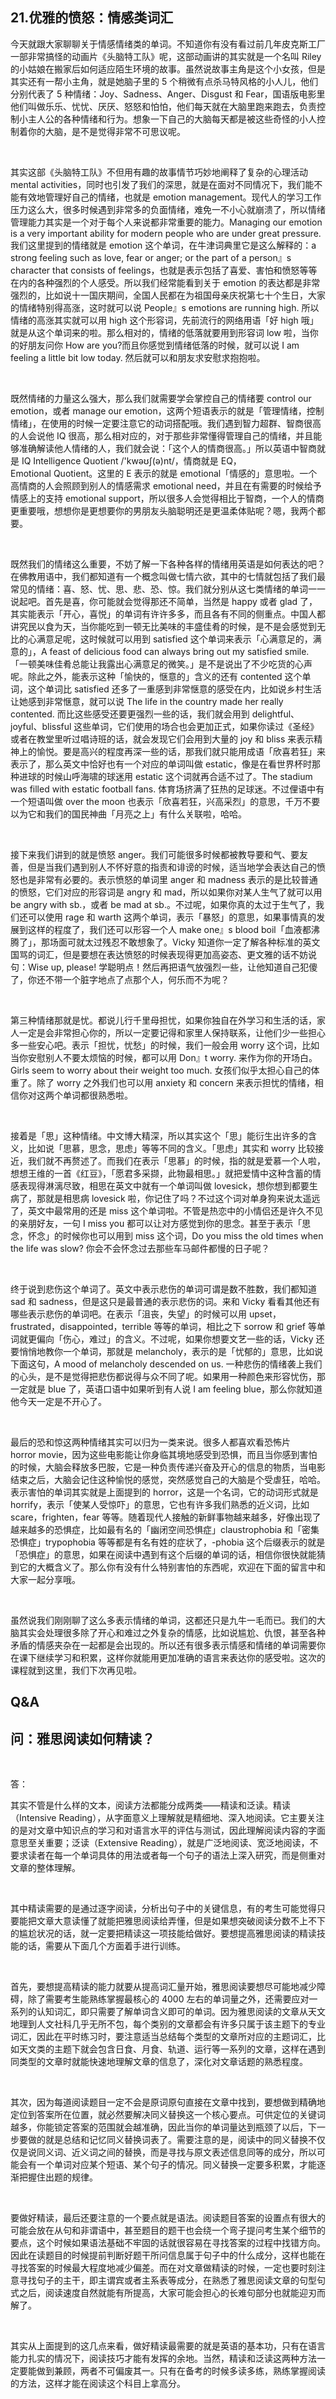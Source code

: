 ## 21.优雅的愤怒：情感类词汇
今天就跟大家聊聊关于情感情绪类的单词。不知道你有没有看过前几年皮克斯工厂一部非常搞怪的动画片《头脑特工队》呢，这部动画讲的其实就是一个名叫 Riley 的小姑娘在搬家后如何适应陌生环境的故事。虽然说故事主角是这个小女孩，但是其实还有一帮小主角，就是她脑子里的 5 个稍微有点杀马特风格的小人儿，他们分别代表了 5 种情绪：Joy、Sadness、Anger、Disgust 和 Fear，国语版电影里他们叫做乐乐、忧忧、厌厌、怒怒和怕怕，他们每天就在大脑里跑来跑去，负责控制小主人公的各种情绪和行为。想象一下自己的大脑每天都是被这些奇怪的小人控制着你的大脑，是不是觉得非常不可思议呢。


 


其实这部《头脑特工队》不但用有趣的故事情节巧妙地阐释了复杂的心理活动 mental activities，同时也引发了我们的深思，就是在面对不同情况下，我们能不能有效地管理好自己的情绪，也就是 emotion management。现代人的学习工作压力这么大，很多时候遇到非常多的负面情绪，难免一不小心就崩溃了，所以情绪管理能力其实是一个对于每个人来说都非常重要的能力。Managing our emotion is a very important ability for modern people who are under great pressure. 我们这里提到的情绪就是 emotion 这个单词，在牛津词典里它是这么解释的：a strong feeling such as love, fear or anger; or the part of a person』s character that consists of feelings，也就是表示包括了喜爱、害怕和愤怒等等在内的各种强烈的个人感受。所以我们经常能看到关于 emotion 的表达都是非常强烈的，比如说十一国庆期间，全国人民都在为祖国母亲庆祝第七十个生日，大家的情绪特别得高涨，这时就可以说 People』s emotions are running high. 所以情绪的高涨其实就可以用 high 这个形容词，先前流行的网络用语「好 high 哦」就是从这个单词来的啦。那么相对的，情绪的低落就要用到形容词 low 啦，当你的好朋友问你 How are you?而且你感觉到情绪低落的时候，就可以说 I am feeling a little bit low today. 然后就可以和朋友求安慰求抱抱啦。


 


既然情绪的力量这么强大，那么我们就需要学会掌控自己的情绪要 control our emotion，或者 manage our emotion，这两个短语表示的就是「管理情绪，控制情绪」，在使用的时候一定要注意它的动词搭配哦。我们遇到智力超群、智商很高的人会说他 IQ 很高，那么相对应的，对于那些非常懂得管理自己的情绪，并且能够准确解读他人情绪的人，我们就会说：「这个人的情商很高。」所以英语中智商就是 IQ Intelligence Quotient /'kwəʊʃ(ə)nt/，情商就是 EQ，Emotional Quotient。这里的 E 表示的就是 emotional「情感的」意思啦。一个高情商的人会照顾到别人的情感需求 emotional need，并且在有需要的时候给予情感上的支持 emotional support，所以很多人会觉得相比于智商，一个人的情商更重要哦，想想你是更想要你的男朋友头脑聪明还是更温柔体贴呢？嗯，我两个都要。


 


既然我们的情绪这么重要，不妨了解一下各种各样的情绪用英语是如何表达的吧？在佛教用语中，我们都知道有一个概念叫做七情六欲，其中的七情就包括了我们最常见的情绪：喜、怒、忧、思、悲、恐、惊。我们就分别从这七类情绪的单词一一说起吧。首先是喜，你可能就会觉得那还不简单，当然是 happy 或者 glad 了，其实能表示「开心，喜悦」的单词有许许多多，而且各有不同的侧重点。中国人都讲究民以食为天，当你能吃到一顿无比美味的丰盛佳肴的时候，是不是会感觉到无比的心满意足呢，这时候就可以用到 satisfied 这个单词来表示「心满意足的，满意的」，A feast of delicious food can always bring out my satisfied smile. 「一顿美味佳肴总能让我露出心满意足的微笑。」是不是说出了不少吃货的心声呢。除此之外，能表示这种「愉快的，惬意的」含义的还有 contented 这个单词，这个单词比 satisfied 还多了一重感到非常惬意的感受在内，比如说乡村生活让她感到非常惬意，就可以说 The life in the country made her really contented. 而比这些感受还要更强烈一些的话，我们就会用到 delightful、joyful、blissful 这些单词，它们使用的场合也会更加正式，如果你读过《圣经》或者在教堂里听过唱诗班的话，就会发现它们会用到大量的 joy 和 bliss 来表示精神上的愉悦。要是高兴的程度再深一些的话，那我们就只能用成语「欣喜若狂」来表示了，那么英文中恰好也有一个对应的单词叫做 estatic，像是在看世界杯时那种进球的时候山呼海啸的球迷用 estatic 这个词就再合适不过了。The stadium was filled with estatic football fans. 体育场挤满了狂热的足球迷。不过俚语中有一个短语叫做 over the moon 也表示「欣喜若狂，兴高采烈」的意思，千万不要以为它和我们的国民神曲「月亮之上」有什么关联啦，哈哈。


 


接下来我们讲到的就是愤怒 anger。我们可能很多时候都被教导要和气、要友善，但是当我们遇到别人不怀好意的指责和诽谤的时候，适当地学会表达自己的愤怒也是非常有必要的。表示愤怒的单词里 anger 和 madness 表示的是比较普通的愤怒，它们对应的形容词是 angry 和 mad，所以如果你对某人生气了就可以用 be angry with sb.，或者 be mad at sb.。不过呢，如果你真的太过于生气了，我们还可以使用 rage 和 warth 这两个单词，表示「暴怒」的意思，如果事情真的发展到这样的程度了，我们还可以形容一个人 make one』s blood boil「血液都沸腾了」，那场面可就太过残忍不敢想象了。Vicky 知道你一定了解各种标准的英文国骂的词汇，但是要想在表达愤怒的时候表现得更加高姿态、更文雅的话不妨说句：Wise up, please! 学聪明点！然后再把语气放强烈一些，让他知道自己犯傻了，你还不带一个脏字地点了点那个人，何乐而不为呢？


 


第三种情绪那就是忧。都说儿行千里母担忧，如果你独自在外学习和生活的话，家人一定是会非常担心你的，所以一定要记得和家里人保持联系，让他们少一些担心多一些安心吧。表示「担忧，忧愁」的时候，我们一般会用 worry 这个词，比如当你安慰别人不要太烦恼的时候，都可以用 Don』t worry. 来作为你的开场白。Girls seem to worry about their weight too much. 女孩们似乎太担心自己的体重了。除了 worry 之外我们也可以用 anxiety 和 concern 来表示担忧的情绪，相信你对这两个单词都很熟悉啦。


 


接着是「思」这种情绪。中文博大精深，所以其实这个「思」能衍生出许多的含义，比如说「思慕，思念，思虑」等等不同的含义。「思虑」其实和 worry 比较接近，我们就不再赘述了。而我们在表示「思慕」的时候，指的就是爱慕一个人啦，想想王维的一首《红豆》，「愿君多采撷，此物最相思。」就把爱情中这种含蓄的情感表现得淋漓尽致，相思在英文中就有一个单词叫做 lovesick，想你想到都要生病了，那就是相思病 lovesick 啦，你记住了吗？不过这个词对单身狗来说太遥远了，英文中最常用的还是 miss 这个单词啦。不管是热恋中的小情侣还是许久不见的亲朋好友，一句 I miss you 都可以让对方感觉到你的思念。甚至于表示「思念，怀念」的时候你也可以用到 miss 这个词，Do you miss the old times when the life was slow? 你会不会怀念过去那些车马邮件都慢的日子呢？


 


终于说到悲伤这个单词了。英文中表示悲伤的单词可谓是数不胜数，我们都知道 sad 和 sadness，但是这只是最普通的表示悲伤的词。来和 Vicky 看看其他还有哪些表示悲伤的单词吧。在表示「沮丧，失望」的时候可以用 upset，frustrated，disappointed，terrible 等等的单词，相比之下 sorrow 和 grief 等单词就更偏向「伤心，难过」的含义。不过呢，如果你想要文艺一些的话，Vicky 还要悄悄地教你一个单词，那就是 melancholy，表示的是「忧郁的」意思，比如说下面这句，A mood of melancholy descended on us. 一种悲伤的情绪袭上我们的心头，是不是觉得把悲伤都说得与众不同了呢。如果用一种颜色来形容忧伤，那一定就是 blue 了，英语口语中如果听到有人说 I am feeling blue，那么你就知道他今天一定是不开心了。


 


最后的恐和惊这两种情绪其实可以归为一类来说。很多人都喜欢看恐怖片 horror movie，因为这些电影能让你身临其境地感受到恐惧，而且当你感到害怕的时候，大脑会释放多巴胺，它是一种负责传递兴奋及开心的信息的物质，当电影结束之后，大脑会记住这种愉悦的感觉，突然感觉自己的大脑是个受虐狂，哈哈。表示害怕的单词其实就是上面提到的 horror，这是一个名词，它的动词形式就是 horrify，表示「使某人受惊吓」的意思，它也有许多我们熟悉的近义词，比如 scare，frighten，fear 等等。随着现代人接触的新鲜事物越来越多，好像出现了越来越多的恐惧症，比如最有名的「幽闭空间恐惧症」claustrophobia 和「密集恐惧症」trypophobia 等等都是有名有姓的症状了，-phobia 这个后缀表示的就是「恐惧症」的意思，如果在阅读中遇到有这个后缀的单词的话，相信你很快就能猜到它的大概含义了。那么你有没有什么特别害怕的东西呢，欢迎在下面的留言中和大家一起分享哦。


 


虽然说我们刚刚聊了这么多表示情绪的单词，这都还只是九牛一毛而已。我们的大脑其实会处理很多除了开心和难过之外复杂的情感，比如说尴尬、仇恨，甚至各种矛盾的情感夹杂在一起都是会出现的。所以还有很多表示情感和情绪的单词需要你在课下继续学习和积累，这样你就能用更加准确的语言来表达你的感受啦。这次的课程就到这里，我们下次再见啦。


  



Q&A
---


问：雅思阅读如何精读？
-----------


 


答：


其实不管是什么样的文本，阅读方法都能分成两类——精读和泛读。精读（Intensive Reading），从字面意义上理解就是精细地、深入地阅读。它主要关注的是对文章中知识点的学习和对语言水平的评估与测试，因此理解阅读内容的字面意思至关重要；泛读（Extensive Reading），就是广泛地阅读、宽泛地阅读，不要求读者在每一个单词具体的用法或者每一个句子的语法上深入研究，而是侧重对文章的整体理解。


 


其中精读需要的是通过逐字阅读，分析出句子中的关键信息，有的考生可能觉得只要能把文章大意读懂了就能把雅思阅读给弄懂，但是如果想突破阅读分数不上不下的尴尬状况的话，就一定要把精读这一项技能给做好。要想提高雅思阅读的精读技能的话，需要从下面几个方面着手进行训练。


 


首先，要想提高精读的能力就要从提高词汇量开始，雅思阅读要想尽可能地减少障碍，除了需要考生能熟练掌握最核心的 4000 左右的单词量之外，还需要应对一系列的认知词汇，即只需要了解单词含义即可的单词。因为雅思阅读的文章从天文地理到人文社科几乎无所不包，每个类别的文章都会有许多只属于该主题下的专业词汇，因此在平时练习时，要注意适当总结每个类型的文章所对应的主题词汇，比如天文类的主题下就会包含日食、月食、轨道、运行等一系列的文章，这样在遇到同类型的文章时就能快速地理解文章的信息了，深化对文章话题的熟悉程度。


 


其次，因为每道阅读题目一定不会是原词原句直接在文章中找到，要想做到精确地定位到答案所在位置，就必然要解决同义替换这一个核心要点。可供定位的关键词越多，你能锁定答案的范围就会越准确，因此当你的单词量达到瓶颈了以后，下一步要做的就是总结和记忆同义替换词表了。需要注意的是，阅读中的同义替换不仅仅是说同义词、近义词之间的替换，而是寻找与原文表述信息同等的成分，所以可能会有一个单词对应某个短语、某个句子的情况。同义替换一定要多积累，才能逐渐把握住出题的规律。


 


要做好精读，最后还要注意的一个要点就是语法。阅读题目答案的设置点有很大的可能会放在从句和非谓语中，甚至题目的题干也会绕一个弯子提问考生某个细节的要点，这个时候如果语法基础不牢固的话就很容易在寻找答案的过程中找错方向。因此在读题目的时候提前判断好题干所问信息属于句子中的什么成分，这样也能在寻找答案的时候最大程度地减少偏差。而在对文章做精读的时候，一定也要时刻注意寻找句子的主干，即主谓宾或者主系表等成分，在熟悉了雅思阅读文章的句型句式之后，阅读速度自然就能有所提高，大家可能会担心的长难句部分也就能迎刃而解了。


 


其实从上面提到的这几点来看，做好精读最需要的就是英语的基本功，只有在语言能力扎实的情况下，阅读技巧才能有发挥的余地。当然，精读和泛读这两种方法一定要能做到兼顾，两者不可偏废其一。只有在备考的时候多读多练，熟练掌握阅读的方法，这样才能在阅读这个科目上拿高分。


